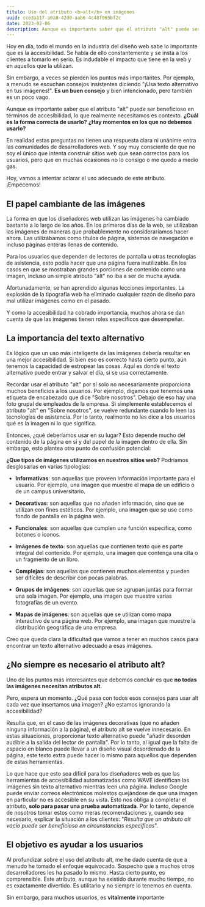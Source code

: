 ```yaml
---
titulo: Uso del atributo <b>alt</b> en imágenes
uuid: cce3a117-a0a8-42d0-aab6-4c48f965bf2c
date: 2023-02-06
description: Aunque es importante saber que el atributo "alt" puede ser beneficioso en términos de accesibilidad... ¿cuál es la forma correcta de usarlo?
---
```


Hoy en día, todo el mundo en la industria del diseño web sabe lo importante que es la accesibilidad. Se habla de ello constantemente y se insta a los clientes a tomarlo en serio. Es indudable el impacto que tiene en la web y en aquellos que la utilizan.

Sin embargo, a veces se pierden los puntos más importantes. Por ejemplo, a menudo se escuchan consejos insistentes diciendo "¡Usa texto alternativo en tus imágenes!". **Es un buen consejo** y bien intencionado, pero también es un poco vago.

Aunque es importante saber que el atributo "alt" puede ser beneficioso en términos de accesibilidad, lo que realmente necesitamos es contexto. **¿Cuál es la forma correcta de usarlo?** **¿Hay momentos en los que no debemos usarlo?**

En realidad estas preguntas no tienen una respuesta clara ni unánime entra las comunidades de desarrolladores web. Y soy muy consciente de que no soy el único que intenta construir sitios web que sean correctos para los usuarios, pero que en muchas ocasiones no lo consigo o me quedo a medio gas.

Hoy, vamos a intentar aclarar el uso adecuado de este atributo. ¡Empecemos!

## El papel cambiante de las imágenes

La forma en que los diseñadores web utilizan las imágenes ha cambiado bastante a lo largo de los años. En los primeros días de la web, se utilizaban las imágenes de maneras que probablemente no consideraríamos hacer ahora. Las utilizábamos como títulos de página, sistemas de navegación e incluso páginas enteras llenas de contenido.

Para los usuarios que dependen de lectores de pantalla u otras tecnologías de asistencia, esto podía hacer que una página fuera inutilizable. En los casos en que se mostraban grandes porciones de contenido como una imagen, incluso un simple atributo "alt" no iba a ser de mucha ayuda.

Afortunadamente, se han aprendido algunas lecciones importantes. La explosión de la tipografía web ha eliminado cualquier razón de diseño para mal utilizar imágenes como en el pasado.

Y como la accesibilidad ha cobrado importancia, muchos ahora se dan cuenta de que las imágenes tienen roles específicos que desempeñar.

## La importancia del texto alternativo

Es lógico que un uso más inteligente de las imágenes debería resultar en una mejor accesibilidad. Si bien eso es correcto hasta cierto punto, aún tenemos la capacidad de estropear las cosas. Aquí es donde el texto alternativo puede entrar y salvar el día, si se usa correctamente.

Recordar usar el atributo "alt" por sí solo no necesariamente proporciona muchos beneficios a los usuarios. Por ejemplo, digamos que tenemos una etiqueta de encabezado que dice "Sobre nosotros". Debajo de eso hay una foto grupal de empleados de la empresa. Si simplemente establecemos el atributo "alt" en "Sobre nosotros", se vuelve redundante cuando lo leen las tecnologías de asistencia. Por lo tanto, realmente no les dice a los usuarios qué es la imagen ni lo que significa.

Entonces, ¿qué deberíamos usar en su lugar? Esto depende mucho del contenido de la página en sí y del papel de la imagen dentro de ella. Sin embargo, esto plantea otro punto de confusión potencial:

**¿Que tipos de imágenes utilizamos en nuestros sitios web?** Podríamos desglosarlas en varias tipologías:

- **Informativas**: son aquellas que proveen información importante para el usuario. Por ejemplo, una imagen que muestre el mapa de un edificio o de un campus universitario.

- **Decorativas**: son aquellas que no añaden información, sino que se utilizan con fines estéticos. Por ejemplo, una imagen que se use como fondo de pantalla en la página web.

- **Funcionales**: son aquellas que cumplen una función específica, como botones o iconos.

- **Imágenes de texto**: son aquellas que contienen texto que es parte integral del contenido. Por ejemplo, una imagen que contenga una cita o un fragmento de un libro.

- **Complejas**: son aquellas que contienen muchos elementos y pueden ser difíciles de describir con pocas palabras.

- **Grupos de imágenes**: son aquellas que se agrupan juntas para formar una sola imagen. Por ejemplo, una imagen que muestre varias fotografías de un evento.

- **Mapas de imágenes**: son aquellas que se utilizan como mapa interactivo de una página web. Por ejemplo, una imagen que muestre la distribución geográfica de una empresa.

Creo que queda clara la dificultad que vamos a tener en muchos casos para encontrar un texto alternativo adecuado a esas imágenes.

## ¿No siempre es necesario el atributo alt?

Uno de los puntos más interesantes que debemos concluir es que **no todas las imágenes necesitan atributos alt**.

Pero, espera un momento. ¿Qué pasa con todos esos consejos para usar alt cada vez que insertamos una imagen? ¿No estamos ignorando la accesibilidad?

Resulta que, en el caso de las imágenes decorativas (que no añaden ninguna información a la página), el atributo alt se vuelve innecesario. En estas situaciones, proporcionar texto alternativo puede "añadir desorden audible a la salida del lector de pantalla". Por lo tanto, al igual que la falta de espacio en blanco puede llevar a un diseño visual desordenado de la página, este texto extra puede hacer lo mismo para aquellos que dependen de estas herramientas.

Lo que hace que esto sea difícil para los diseñadores web es que las herramientas de accesibilidad automatizadas como WAVE identifican las imágenes sin texto alternativo mientras leen una página. Incluso Google puede enviar correos electrónicos molestos quejándose de que una imagen en particular no es accesible en su vista. Esto nos obliga a completar el atributo, **solo para pasar una prueba automatizada**. Por lo tanto, depende de nosotros tomar estos como meras recomendaciones y, cuando sea necesario, explicar la situación a los clientes: "_Resulta que un atributo alt vacío puede ser beneficioso en circunstancias específicas_".

## El objetivo es ayudar a los usuarios

Al profundizar sobre el uso del atributo alt, me he dado cuenta de que a menudo he tomado el enfoque equivocado. Sospecho que a muchos otros desarrolladores les ha pasado lo mismo. Hasta cierto punto, es comprensible. Este atributo, aunque ha existido durante mucho tiempo, no es exactamente divertido. Es utilitario y no siempre lo tenemos en cuenta.

Sin embargo, para muchos usuarios, es **vitalmente** importante
